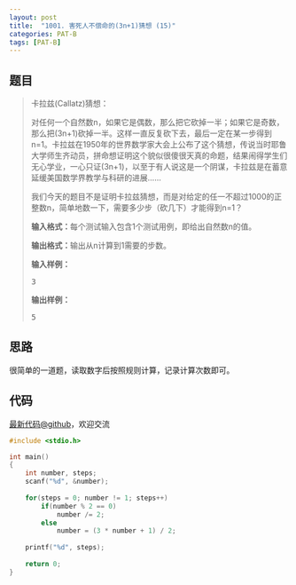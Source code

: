 ```yaml
---
layout: post
title:  "1001. 害死人不偿命的(3n+1)猜想 (15)"
categories: PAT-B
tags: [PAT-B]
---
```


## 题目

> <div id="problemContent">
> <p>卡拉兹(Callatz)猜想：</p>
> <p>对任何一个自然数n，如果它是偶数，那么把它砍掉一半；如果它是奇数，那么把(3n+1)砍掉一半。这样一直反复砍下去，最后一定在某一步得到n=1。卡拉兹在1950年的世界数学家大会上公布了这个猜想，传说当时耶鲁大学师生齐动员，拼命想证明这个貌似很傻很天真的命题，结果闹得学生们无心学业，一心只证(3n+1)，以至于有人说这是一个阴谋，卡拉兹是在蓄意延缓美国数学界教学与科研的进展……
> </p>
> <p>我们今天的题目不是证明卡拉兹猜想，而是对给定的任一不超过1000的正整数n，简单地数一下，需要多少步（砍几下）才能得到n=1？
> 
> <p><b>输入格式：</b>每个测试输入包含1个测试用例，即给出自然数n的值。</p>
> <p><b>输出格式：</b>输出从n计算到1需要的步数。</p>
> <b>输入样例：</b><pre>
> 3
> </pre>
> <b>输出样例：</b><pre>
> 5
> </pre>
> </p></div>

## 思路

很简单的一道题，读取数字后按照规则计算，记录计算次数即可。


## 代码

[最新代码@github](https://github.com/OliverLew/PAT/blob/master/PATBasic/1001.c)，欢迎交流
```c
#include <stdio.h>

int main()
{
    int number, steps;
    scanf("%d", &number);
    
    for(steps = 0; number != 1; steps++) 
        if(number % 2 == 0)     
			number /= 2;
        else
			number = (3 * number + 1) / 2;
    
    printf("%d", steps);
    
    return 0;
}

```